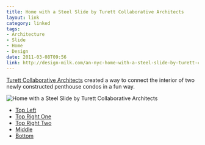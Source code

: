 ```yaml
---
title: Home with a Steel Slide by Turett Collaborative Architects
layout: link
category: linked
tags:
- Architecture
- Slide
- Home
- Design
date: 2011-03-08T09:56
link: http://design-milk.com/an-nyc-home-with-a-steel-slide-by-turett-collaborative-architects/
---
```


[Turett Collaborative Architects](http://www.turettarch.com/) created a way to connect the interior of two newly constructed penthouse condos in a fun way.

<div class="inline illustration">
	<img src="http://cdn.mylesbraithwaite.com/media/uploads/posts/2011-03-08-home-with-a-steel-slide-by-turett-collaborative-architects/home-with-a-steel-slide-by-turett-collaborative-architects.jpg" alt="Home with a Steel Slide by Turett Collaborative Architects">
</div>

* [Top Left](http://cdn.mylesbraithwaite.com/media/uploads/posts/2011-03-08-home-with-a-steel-slide-by-turett-collaborative-architects/home-with-a-steel-slide-by-turett-collaborative-architects-2.jpeg "Home with a Steel Slide by Turett Collaborative Architects")
* [Top Right One](http://cdn.mylesbraithwaite.com/media/uploads/posts/2011-03-08-home-with-a-steel-slide-by-turett-collaborative-architects/home-with-a-steel-slide-by-turett-collaborative-architects-3.jpeg "Home with a Steel Slide by Turett Collaborative Architects")
* [Top Right Two](http://cdn.mylesbraithwaite.com/media/uploads/posts/2011-03-08-home-with-a-steel-slide-by-turett-collaborative-architects/home-with-a-steel-slide-by-turett-collaborative-architects-1.jpeg "Home with a Steel Slide by Turett Collaborative Architects")
* [Middle](http://cdn.mylesbraithwaite.com/media/uploads/posts/2011-03-08-home-with-a-steel-slide-by-turett-collaborative-architects/home-with-a-steel-slide-by-turett-collaborative-architects-5.jpeg "Home with a Steel Slide by Turett Collaborative Architects")
* [Bottom](http://cdn.mylesbraithwaite.com/media/uploads/linked/2011-03-08-home-with-a-steel-slide-by-turett-collaborative-architects/home-with-a-steel-slide-by-turett-collaborative-architects-4.jpeg "Home with a Steel Slide by Turett Collaborative Architects")